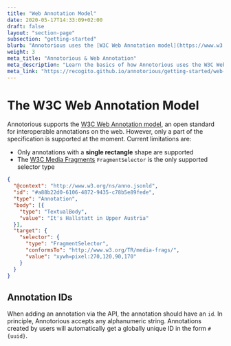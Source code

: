 ```yaml
---
title: "Web Annotation Model"
date: 2020-05-17T14:33:09+02:00
draft: false
layout: "section-page"
subsection: "getting-started"
blurb: "Annotorious uses the [W3C Web Annotation model](https://www.w3.org/TR/annotation-model/). Learn the basics of how annotations are encoded as JSON, and what parts of the standard Annotorious currently supports."
weight: 3
meta_title: "Annotorious & Web Annotation"
meta_description: "Learn the basics of how Annotorious uses the W3C Web Annotation standard"
meta_link: "https://recogito.github.io/annotorious/getting-started/web-annotation"
---
```


# The W3C Web Annotation Model 

Annotorious supports the [W3C Web Annotation model](https://www.w3.org/TR/annotation-model/), an open standard for
interoperable annotations on the web. However, only a part of the specification is supported at the moment. 
Current limitations are:

- Only annotations with a __single rectangle__ shape are supported
- The [W3C Media Fragments](https://www.w3.org/TR/media-frags/) `FragmentSelector` is the only supported selector type

```json
{ 
  "@context": "http://www.w3.org/ns/anno.jsonld",
  "id": "#a88b22d0-6106-4872-9435-c78b5e89fede",
  "type": "Annotation",
  "body": [{
    "type": "TextualBody",
    "value": "It's Hallstatt in Upper Austria"
  }],
  "target": {
    "selector": {
      "type": "FragmentSelector",
      "conformsTo": "http://www.w3.org/TR/media-frags/",
      "value": "xywh=pixel:270,120,90,170"
    }
  }
}
```

## Annotation IDs

When adding an annotation via the API, the annotation should have an `id`. In principle, 
Annotorious accepts any alphanumeric string. Annotations created by users will automatically 
get a globally unique ID in the form `#{uuid}`. 